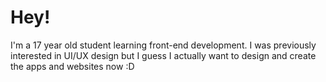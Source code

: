 # Hey!

I'm a 17 year old student learning front-end development. I was previously interested in UI/UX design but I guess I actually want to design and create the apps and websites now :D
